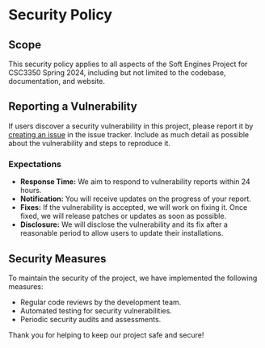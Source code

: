 # Security Policy

## Scope

This security policy applies to all aspects of the Soft Engines Project for CSC3350 Spring 2024, including but not limited to the codebase, documentation, and website.

## Reporting a Vulnerability

If users discover a security vulnerability in this project, please report it by [creating an issue](https://github.com/SophieNguyen113/Soft-Engines-Project/issues) in the issue tracker. Include as much detail as possible about the vulnerability and steps to reproduce it.

### Expectations

- **Response Time:** We aim to respond to vulnerability reports within 24 hours.
- **Notification:** You will receive updates on the progress of your report.
- **Fixes:** If the vulnerability is accepted, we will work on fixing it. Once fixed, we will release patches or updates as soon as possible.
- **Disclosure:** We will disclose the vulnerability and its fix after a reasonable period to allow users to update their installations.

## Security Measures

To maintain the security of the project, we have implemented the following measures:

- Regular code reviews by the development team.
- Automated testing for security vulnerabilities.
- Periodic security audits and assessments.

Thank you for helping to keep our project safe and secure!

